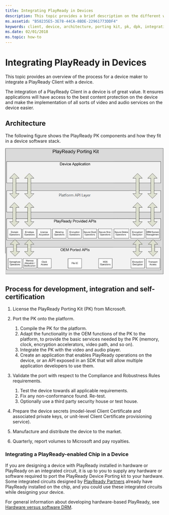 ```yaml
---
title: Integrating PlayReady in Devices
description: This topic provides a brief description on the different ways to implement a DRM Client in a device and how to develop applications using DRM.
ms.assetid: "B58235E5-3E78-44CA-8BDE-22961773DDF4"
keywords: client, device, architecture, porting kit, pk, dpk, integration, embedded
ms.date: 02/01/2018
ms.topic: how-to
---
```



# Integrating PlayReady in Devices

This topic provides an overview of the process for a device maker to integrate a PlayReady Client with a device.

The integration of a PlayReady Client in a device is of great value. It ensures applications will have access to the best content protection on the device and make the implementation of all sorts of video and audio services on the device easier.


## Architecture


The following figure shows the PlayReady PK components and how they fit in a device software stack.

![Porting Kit Architecture](../images/pk_in_device.png)


## Process for development, integration and self-certification

1. License the PlayReady Porting Kit (PK) from Microsoft.

2. Port the PK onto the platform.

    1. Compile the PK for the platform.
    2. Adapt the functionality in the OEM functions of the PK to the platform, to provide the basic services needed by the PK (memory, clock, encryption accelerators, video path, and so on).
    3. Integrate the PK with the video and audio player.
    4. Create an application that enables PlayReady operations on the device, or an API exposed in an SDK that will allow multiple application developers to use them.

3. Validate the port with respect to the Compliance and Robustness Rules requirements.

    1. Test the device towards all applicable requirements.
    2. Fix any non-conformance found. Re-test.
    3. Optionally use a third party security house or test house.

4. Prepare the device secrets (model-level Client Certificate and associated private keys, or unit-level Client Certificate provisioning service).

5. Manufacture and distribute the device to the market.

6. Quarterly, report volumes to Microsoft and pay royalties.


### Integrating a PlayReady-enabled Chip in a Device

If you are designing a device with PlayReady installed in hardware or PlayReady on an integrated circuit, it is up to you to supply any hardware or software required to port the PlayReady Device Porting kit to your hardware. Some integrated circuits designed by [PlayReady Partners](https://www.microsoft.com/playready/partners/) already have PlayReady installed on the chip, and you could use these integrated circuits while designing your device.

For general information about developing hardware-based PlayReady, see [Hardware versus software DRM](security-level.md#hardwarevssoftware).
